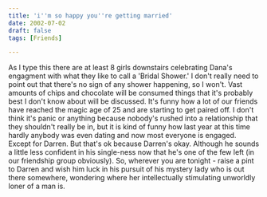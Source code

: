 ```yaml
---
title: 'i''m so happy you''re getting married'
date: 2002-07-02
draft: false
tags: [Friends]

---
```


As I type this there are at least 8 girls downstairs celebrating Dana's engagment with what they like to call a 'Bridal Shower.' I don't really need to point out that there's no sign of any shower happening, so I won't. Vast amounts of chips and chocolate will be consumed things that it's probably best I don't know about will be discussed. It's funny how a lot of our friends have reached the magic age of 25 and are starting to get paired off. I don't think it's panic or anything because nobody's rushed into a relationship that they shouldn't really be in, but it is kind of funny how last year at this time hardly anybody was even dating and now most everyone is engaged. Except for Darren. But that's ok because Darren's okay. Although he sounds a little less confident in his single-ness now that he's one of the few left (in our friendship group obviously). So, wherever you are tonight - raise a pint to Darren and wish him luck in his pursuit of his mystery lady who is out there somewhere, wondering where her intellectually stimulating unworldly loner of a man is.